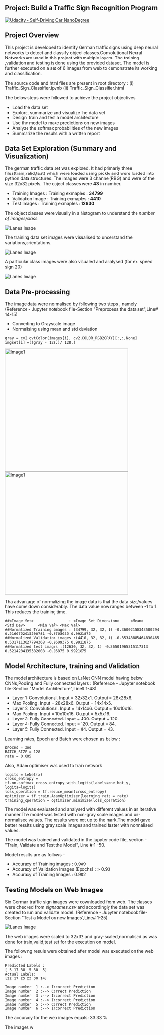 ## Project: Build a Traffic Sign Recognition Program
[![Udacity - Self-Driving Car NanoDegree](https://s3.amazonaws.com/udacity-sdc/github/shield-carnd.svg)](http://www.udacity.com/drive)

Project Overview
---
This project is developed to identify German traffic signs using deep neural networks to detect and classify object classes.Convolutional Neural Networks are used in this project with multiple layers. The training ,validation and testing is done using the provided dataset. The model is further executed on a set of 6 images from web to demonstrate its working and classification.

The source code and html files are present in root directory : (i) Traffic_Sign_Classifier.ipynb (ii) Traffic_Sign_Classifier.html

The below steps were followed to achieve the project objectives :
* Load the data set
* Explore, summarize and visualize the data set
* Design, train and test a model architecture
* Use the model to make predictions on new images
* Analyze the softmax probabilities of the new images
* Summarize the results with a written report

## Data Set Exploration (Summary and Visualization)

The german traffic data set was explored. It had primarly three files(train,valid,test) which were loaded using pickle and were loaded into python data structures. The images were 3 channel(RBG) and were of the size 32x32 pixels. The object classes were **43** in number.
* Training Images : Training exmaples : **34799**
* Validation Image : Training exmaples : **4410**
* Test Images : Training exmaples : **12630**

The object classes were visually in a histogram to understand the *number of images/class*

![Lanes Image](./Ref_Images/Object_class.png)

The training data set images were visualised to understand the variations,orientations.

![Lanes Image](./Ref_Images/DataSet_Images.png)

A particular class images were also visualed and analysed (for ex. speed sign 20)

![Lanes Image](./Ref_Images/Sample_20Km_Image.png)

## Data Pre-processing

The image data were normalised by following two steps , namely 
(Reference - Jupyter notebook file-Section "Preprocess the data set",Line# 14-15)

* Converting to Grayscale image
* Normalising using mean and std deviation 

```
gray = cv2.cvtColor(images[i], cv2.COLOR_RGB2GRAY)[:,:,None]
imgset[i] =((gray - 128.)/ 128.)
```

<img src="./Ref_Images/Gray_image1.png" width="400" alt="Image1" />  <img src="./Ref_Images/Gray_image2.png" width="400" alt="Image1" />

Tha advantage of normalizing the image data is that the data size/values have come down considerably. The data value now ranges between -1 to 1. This reduces the training time.

```
##<Image Set>                : <Image Set Dimension>     <Mean>             <Std Dev>      <Min Val> <Max Val>
##Normalized Training images : (34799, 32, 32, 1) -0.36002150343500294 0.5166752015590781 -0.9765625 0.9921875
##Normalized Validation images :(4410, 32, 32, 1) -0.35348885464830465 0.5317113027794368 -0.9609375 0.9921875
##Normalized test images :(12630, 32, 32, 1) -0.36501965315117313 0.5214284135382008 -0.96875 0.9921875
```

## Model Architecture, training and Validation

The model architecture is based on LeNet CNN model having below CNNs,Pooling and Fully connected layers : 
(Reference - Jupyter notebook file-Section "Model Architecture",Line# 1-48)

* Layer 1: Convolutional. Input = 32x32x1. Output = 28x28x6.
* Max Pooling. Input = 28x28x6. Output = 14x14x6.
* Layer 2: Convolutional. Input = 14x14x6. Output = 10x10x16.
* Max Pooling. Input = 10x10x16. Output = 5x5x16.
* Layer 3: Fully Connected. Input = 400. Output = 120.
* Layer 4: Fully Connected. Input = 120. Output = 84.
* Layer 5: Fully Connected. Input = 84. Output = 43.

Learning rates, Epoch and Batch were chosen as below :
```
EPOCHS = 200
BATCH_SIZE = 128
rate = 0.005
```

Also, Adam optimiser was used to train network 
```
logits = LeNet(x)
cross_entropy = tf.nn.softmax_cross_entropy_with_logits(labels=one_hot_y, logits=logits)
loss_operation = tf.reduce_mean(cross_entropy)
optimizer = tf.train.AdamOptimizer(learning_rate = rate)
training_operation = optimizer.minimize(loss_operation)
```

The model was evaluated and analysed with different values in an iterative manner.The model was tested with non-gray scale images and un-normalised values. The results were not up to the mark.The model gave better results using gray scale images and trained faster with normalised values.

The model was trained and validated in the jupyter code file, section - "Train, Validate and Test the Model", Line #:1 -50.

Model results are as follows - 
* Accuracy of Training Images : 0.989  
* Accuracy of Validation Images (Epochs) : > 0.93 
* Accuracy of Training Images : 0.902

## Testing Models on Web Images

Six German traffic sign images were downloaded from web. The classes were checked from *signnames.csv* and accordingly the data set was created to run and validate model. (Reference - Jupyter notebook file-Section "Test a Model on new Images",Line# 1-25)

![Lanes Image](./Ref_Images/Web_examples.png)

The web images were scaled to 32x32 and gray-scaled,normalised as was done for train,valid,test set for the execution on model.

The following resuls were obtained after model was executed on the web images :

```
Predicted Labels : 
[ 5 17 38  5 30  5]
Actual Labels:
[22 17 25 23 30 14]

Image number  1 :--> Incorrect Prediction 
Image number  2 :--> Correct Prediction 
Image number  3 :--> Incorrect Prediction 
Image number  4 :--> Incorrect Prediction 
Image number  5 :--> Correct Prediction 
Image number  6 :--> Incorrect Prediction 
```
The accuracy for the web images equals: 33.33 %

The images w





